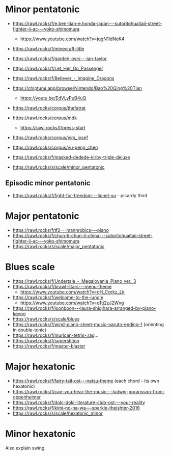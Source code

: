 # Minor pentatonic

- https://rawl.rocks/f/e.ben-tian-e.honda-japan---sutoritohuaitaii-street-fighter-ii-ac---yoko-shimomura
  - https://www.youtube.com/watch?v=jqgN1IdNoK4
- https://rawl.rocks/f/minecraft-title
- https://rawl.rocks/f/garden-osrs---ian-taylor
- https://rawl.rocks/f/Let_Her_Go_Passenger
- https://rawl.rocks/f/Believer_-_Imagine_Dragons

- https://chiptune.app/browse/Nintendo/Bao%20Qing%20Tian
  - https://youtu.be/EdVLyPuB4uQ
- https://rawl.rocks/corpus/thefatrat
- https://rawl.rocks/corpus/mdk
  - https://rawl.rocks/f/press-start
- https://rawl.rocks/corpus/yim_josef
- https://rawl.rocks/corpus/yu-peng_chen

- https://rawl.rocks/f/masked-dedede-kirby-triple-deluxe
- https://rawl.rocks/s/scale/minor_pentatonic

## Episodic minor pentatonic

- https://rawl.rocks/f/fight-for-freedom---lionel-yu - picardy third

# Major pentatonic

- https://rawl.rocks/f/tf2---mannrobics---piano
- https://rawl.rocks/f/chun-li-chun-li-china---sutoritohuaitaii-street-fighter-ii-ac---yoko-shimomura
- https://rawl.rocks/s/scale/major_pentatonic

# Blues scale 

- https://rawl.rocks/f/Undertale_-_Megalovania_Piano_ver._3
- https://rawl.rocks/f/brawl-stars---menu-theme
  - https://www.youtube.com/watch?v=oH_Cgrkz_Lk
- https://rawl.rocks/f/welcome-to-the-jungle
  - https://www.youtube.com/watch?v=o1tj2zJ2Wvg
- https://rawl.rocks/f/loonboon---laura-shigihara-arranged-by-piano-keyng
- https://rawl.rocks/s/scale/blues
- https://rawl.rocks/f/wind-piano-sheet-music-naruto-ending-1 (orienting in double-tonic)
- https://rawl.rocks/f/murican-tetris-.rag...
- https://rawl.rocks/f/superstition
- https://rawl.rocks/f/master-blaster

# Major hexatonic 

- https://rawl.rocks/f/fairy-tail-ost---natsu-theme (each chord - its own hexatonic)
- https://rawl.rocks/f/can-you-hear-the-music---ludwig-goransson-from-oppenheimer
- https://rawl.rocks/f/doki-doki-literature-club-ost---your-reality
- https://rawl.rocks/f/kimi-no-na-wa---sparkle-theishter-2016
- https://rawl.rocks/s/scale/hexatonic_minor

# Minor hexatonic 


Also explain swing.
